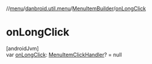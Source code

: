 //[menu](../../../index.md)/[danbroid.util.menu](../index.md)/[MenuItemBuilder](index.md)/[onLongClick](on-long-click.md)

# onLongClick

[androidJvm]\
var [onLongClick](on-long-click.md): [MenuItemClickHandler](../index.md#-585949676%2FClasslikes%2F1173194265)? = null
